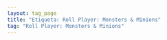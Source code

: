 ```yaml
---
layout: tag_page
title: "Etiqueta: Roll Player: Monsters & Minions"
tag: "Roll Player: Monsters & Minions"
---
```

